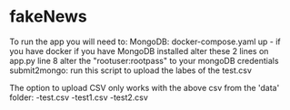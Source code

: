 # fakeNews

To run the app you will need to: 
    MongoDB:
        docker-compose.yaml up - if you have docker
        if you have MongoDB installed alter these 2 lines
            on app.py line 8 alter the "rootuser:rootpass" to your mongoDB credentials
    submit2mongo:
        run this script to upload the labes of the test.csv

The option to upload CSV only works with the above csv from the 'data' folder:
    -test.csv
    -test1.csv
    -test2.csv